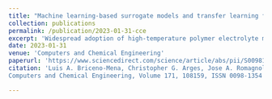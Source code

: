 ```yaml
---
title: "Machine learning-based surrogate models and transfer learning for derivative free optimization of HT-PEM fuel cells"
collection: publications
permalink: /publication/2023-01-31-cce
excerpt: 'Widespread adoption of high-temperature polymer electrolyte membrane electrochemical systems, such as fuel cells (HT-PEMFCs), requires models and computational tools for accurate optimization and guiding new materials for enhancing performance and durability. In this contribution, knowledge-based modelling and data-driven modelling are combined using Few-Shot Learning and implementing an Automated Machine Learning framework for the generation of Machine Learning-based surrogate models. Applicability of the resulting model for derivative-free optimization is demonstrated. Additionally, a way of considering extrapolation in the optimization task is presented. Results show that although extrapolation is needed to achieve better solutions during optimization, it can be monitored and managed. Tuning the electrode ionomer binder's properties, such as ionic conductivity, in the fuel cell represents a promising pathway for improving HT-PEMFC performance.'
date: 2023-01-31
venue: 'Computers and Chemical Engineering'
paperurl: 'https://www.sciencedirect.com/science/article/abs/pii/S0098135423000285'
citation: 'Luis A. Briceno-Mena, Christopher G. Arges, Jose A. Romagnoli (2023) Machine learning-based surrogate models and transfer learning for derivative free optimization of HT-PEM fuel cells,
Computers and Chemical Engineering, Volume 171, 108159, ISSN 0098-1354'

---
```

